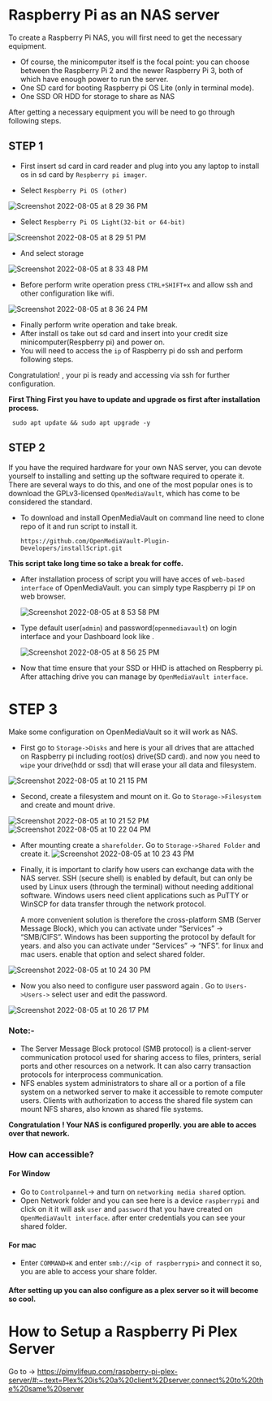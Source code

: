 # Raspberry Pi as an NAS server

To create a Raspberry Pi NAS, you will first need to get the necessary equipment. 
- Of course, the minicomputer itself is the focal point: you can choose between the Raspberry Pi 2 and the newer Raspberry Pi 3, both of which have enough power to run the server.
- One SD card for booting Raspberry pi OS Lite (only in terminal mode).
- One SSD OR HDD for storage to share as NAS 

After getting a necessary equipment you will be need to go through following steps.

## STEP 1

- First insert sd card in card reader and plug into you any laptop to install os in sd card by `Respberry pi imager`.

- Select `Respberry Pi OS (other)`

![Screenshot 2022-08-05 at 8 29 36 PM](https://user-images.githubusercontent.com/98619865/183123701-6372993f-fc7c-4c8d-a63d-9cf538a8f1b1.png)


- Select `Respberry Pi OS Light(32-bit or 64-bit)`

![Screenshot 2022-08-05 at 8 29 51 PM](https://user-images.githubusercontent.com/98619865/183123752-feac394f-291d-4c53-b5b6-e83efb8bdc3a.png)


- And select storage 

![Screenshot 2022-08-05 at 8 33 48 PM](https://user-images.githubusercontent.com/98619865/183123777-05715ffb-9943-46ea-982a-4a8be41b2dc4.png)
 

- Before perform write operation press `CTRL+SHIFT+x` and allow ssh and other configuration like wifi. 

 ![Screenshot 2022-08-05 at 8 36 24 PM](https://user-images.githubusercontent.com/98619865/183123807-60cdda4e-4e08-4335-a089-dce9ed5c5afe.png)
 

- Finally perform write operation and take break.
- After install os take out sd card and insert into your credit size minicomputer(Respberry pi) and power on. 
- You will need to access  the `ip` of Raspberry pi do ssh and perform following steps.

Congratulation! , your pi is  ready and accessing via ssh for further configuration.

**First Thing First you have to update and upgrade os first after installation process.**

     sudo apt update && sudo apt upgrade -y

## STEP 2

 If you have the required hardware for your own NAS server, you can devote yourself to installing and setting up the software required to operate it. There are several ways to do this, and one of the most popular ones is to download the GPLv3-licensed `OpenMediaVault`, which has come to be considered the standard.

 - To download and install OpenMediaVault on command line need to clone repo of it and run script to install it.

     `https://github.com/OpenMediaVault-Plugin-Developers/installScript.git`

**This script take long time so take a break for coffe.**

- After installation process of script you will have acces of `web-based interface` of OpenMediaVault. you can simply type Raspberry pi `IP` on web browser.

   ![Screenshot 2022-08-05 at 8 53 58 PM](https://user-images.githubusercontent.com/98619865/183124004-b3c827c3-fa4a-4478-b16e-908578313690.png)
 


- Type default user(`admin`) and password(`openmediavault`) on login interface and your Dashboard look like .

    ![Screenshot 2022-08-05 at 8 56 25 PM](https://user-images.githubusercontent.com/98619865/183124060-5c722140-c4d0-4e75-9e71-6fdc5b4623b1.png)


- Now that time ensure that your SSD or HHD is attached on Respberry pi. After attaching drive you can manage by `OpenMediaVault interface`.

# STEP 3
Make some configuration on OpenMediaVault so it will work as NAS.

- First go to `Storage->Disks` and here is your all drives that are attached on Raspberry pi including root(os) drive(SD card). and now you need to `wipe` your drive(hdd or ssd) that will erase your all data and filesystem.

![Screenshot 2022-08-05 at 10 21 15 PM](https://user-images.githubusercontent.com/98619865/183124493-0ceecb29-7c15-42f4-8a15-93f04356973c.png)


- Second, create a filesystem and mount on it. Go to `Storage->Filesystem` and create and mount drive.

![Screenshot 2022-08-05 at 10 21 52 PM](https://user-images.githubusercontent.com/98619865/183124525-7a9eb114-aff8-43e9-beee-e368b0819f94.png)
![Screenshot 2022-08-05 at 10 22 04 PM](https://user-images.githubusercontent.com/98619865/183124545-c48c7395-977f-4e16-80e8-7bf94742543c.png)


- After mounting create a ` sharefolder `. Go to `Storage->Shared Folder` and create it.
![Screenshot 2022-08-05 at 10 23 43 PM](https://user-images.githubusercontent.com/98619865/183124970-227141c8-1fb7-43ef-8cbb-9a7412b8cb4c.png)


- Finally, it is important to clarify how users can exchange data with the NAS server. SSH (secure shell) is enabled by default, but can only be used by Linux users (through the terminal) without needing additional software. Windows users need client applications such as PuTTY or WinSCP for data transfer through the network protocol.   
  
   A more convenient solution is therefore the cross-platform SMB (Server Message Block), which you can activate under “Services” -> “SMB/CIFS”. Windows has been supporting the protocol by default for years. and also you can activate under “Services” -> “NFS”. for linux and mac users. enable that option and select shared folder.
   
![Screenshot 2022-08-05 at 10 24 30 PM](https://user-images.githubusercontent.com/98619865/183125016-68171b82-06e9-4d10-8c4a-5f5a1c844822.png) 

- Now you also need to configure user password again . Go to `Users->Users->` select user and edit the password.

![Screenshot 2022-08-05 at 10 26 17 PM](https://user-images.githubusercontent.com/98619865/183125112-32076425-33a4-4687-9224-d6fdafa59da1.png)




### Note:-

- The Server Message Block protocol (SMB protocol) is a client-server communication protocol used for sharing access to files, printers, serial ports and other resources on a network. It can also carry transaction protocols for interprocess communication.
- NFS enables system administrators to share all or a portion of a file system on a networked server to make it accessible to remote computer users. Clients with authorization to access the shared file system can mount NFS shares, also known as shared file systems.


**Congratulation ! Your NAS is configured properlly. you are able to acces over that nework.**


### How can accessible?

#### For Window

- Go to `Controlpannel`-> and turn on `networking media shared` option. 
- Open Network folder and you can see here is a device `raspberrypi` and click on it it will ask `user` and `password`  that you have created on `OpenMediaVault interface`. after enter credentials you can see your shared folder. 

#### For mac

- Enter `COMMAND+K` and enter `smb://<ip of raspberrypi>` and connect it so, you are able to access your share folder.


#### After setting up you can also configure as a plex server so it will become so cool.
# How to Setup a Raspberry Pi Plex Server
Go to -> https://pimylifeup.com/raspberry-pi-plex-server/#:~:text=Plex%20is%20a%20client%2Dserver,connect%20to%20the%20same%20server

